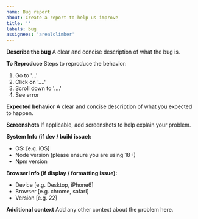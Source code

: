 ```yaml
---
name: Bug report
about: Create a report to help us improve
title: ''
labels: bug
assignees: 'arealclimber'
---
```


**Describe the bug**
A clear and concise description of what the bug is.

**To Reproduce**
Steps to reproduce the behavior:

1. Go to '...'
2. Click on '....'
3. Scroll down to '....'
4. See error

**Expected behavior**
A clear and concise description of what you expected to happen.

**Screenshots**
If applicable, add screenshots to help explain your problem.

**System Info (if dev / build issue):**

- OS: [e.g. iOS]
- Node version (please ensure you are using 18+)
- Npm version

**Browser Info (if display / formatting issue):**

- Device [e.g. Desktop, iPhone6]
- Browser [e.g. chrome, safari]
- Version [e.g. 22]

**Additional context**
Add any other context about the problem here.
